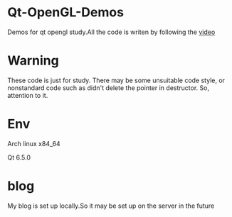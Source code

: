 # Qt-OpenGL-Demos
Demos for qt opengl study.All the code is writen by following the [video](https://www.bilibili.com/video/BV1UL411W71w)

# Warning
These code is just for study. There may be some unsuitable code style, or nonstandard code such as didn't delete the pointer in destructor. So, attention to it.

# Env
<p> Arch linux x84_64 </p>
<p> Qt 6.5.0 </p>


# blog
<p> My blog is set up locally.So it may be set up on the server in the future </p>



